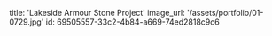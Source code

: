 title: 'Lakeside Armour Stone Project'
image_url: '/assets/portfolio/01-0729.jpg'
id: 69505557-33c2-4b84-a669-74ed2818c9c6
